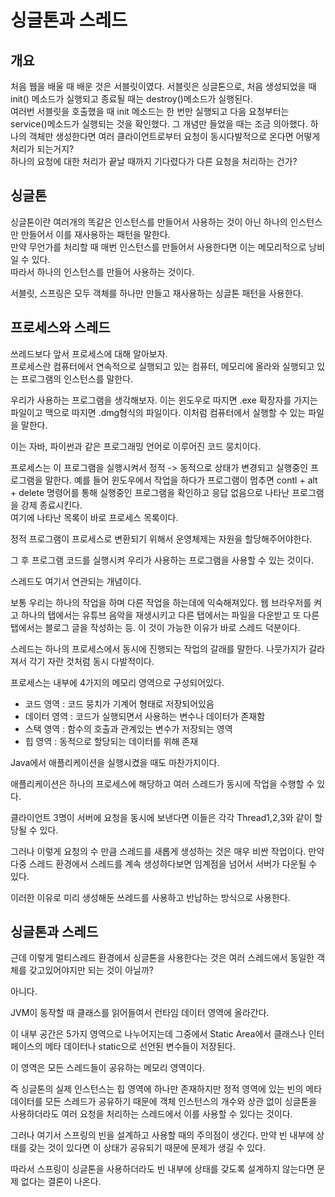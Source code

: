 # 싱글톤과 스레드

## 개요

처음 웹을 배울 때 배운 것은 서블릿이였다. 서블릿은 싱글톤으로, 처음 생성되었을 때 init() 메소드가 실행되고 종료될 때는 destroy()메소드가 실행된다.  
여러번 서블릿을 호출했을 때 init 메소드는 한 번만 실행되고 다음 요청부터는 service()메소드가 실행되는 것을 확인했다.
그 개념만 들었을 때는 조금 의아했다. 하나의 객체만 생성한다면 여러 클라이언트로부터 요청이 동시다발적으로 온다면 어떻게 처리가 되는거지?  
하나의 요청에 대한 처리가 끝날 때까지 기다렸다가 다른 요청을 처리하는 건가?  

## 싱글톤

싱글톤이란 여러개의 똑같은 인스턴스를 만들어서 사용하는 것이 아닌 하나의 인스턴스만 만들어서 이를 재사용하는 패턴을 말한다.  
만약 무언가를 처리할 때 매번 인스턴스를 만들어서 사용한다면 이는 메모리적으로 낭비일 수 있다.  
따라서 하나의 인스턴스를 만들어 사용하는 것이다.

서블릿, 스프링은 모두 객체를 하나만 만들고 재사용하는 싱글톤 패턴을 사용한다.

## 프로세스와 스레드

쓰레드보다 앞서 프로세스에 대해 알아보자.  
프로세스란 컴퓨터에서 연속적으로 실행되고 있는 컴퓨터, 메모리에 올라와 실행되고 있는 프로그램의 인스턴스를 말한다.

우리가 사용하는 프로그램을 생각해보자. 이는 윈도우로 따지면 .exe 확장자를 가지는 파일이고 맥으로 따지면 .dmg형식의 파일이다. 이처럼 컴퓨터에서 실행할 수 있는 파일을 말한다.

이는 자바, 파이썬과 같은 프로그래밍 언어로 이루어진 코드 뭉치이다.

프로세스는 이 프로그램을 실행시켜서 정적 -> 동적으로 상태가 변경되고 실행중인 프로그램을 말한다. 예를 들어 윈도우에서 작업을 하다가 프로그램이 멈추면 contl + alt + delete 명령어를 통해 실행중인 프로그램을 확인하고 응답 없음으로 나타난 프로그램을 강제 종료시킨다.  
여기에 나타난 목록이 바로 프로세스 목록이다.  

정적 프로그램이 프로세스로 변환되기 위해서 운영체제는 자원을 할당해주어야한다. 

그 후 프로그램 코드를 실행시켜 우리가 사용하는 프로그램을 사용할 수 있는 것이다.

스레드도 여기서 연관되는 개념이다.

보통 우리는 하나의 작업을 하며 다른 작업을 하는데에 익숙해져있다. 웹 브라우저를 켜고 하나의 탭에서는 유튜브 음악을 재생시키고 다른 탭에서는 파일을 다운받고 또 다른 탭에서는 블로그 글을 작성하는 등. 이 것이 가능한 이유가 바로 스레드 덕분이다.

스레드는 하나의 프로세스에서 동시에 진행되는 작업의 갈래를 말한다. 나뭇가지가 갈라져서 각기 자란 것처럼 동시 다발적이다.

프로세스는 내부에 4가지의 메모리 영역으로 구성되어있다.

* 코드 영역 : 코드 뭉치가 기계어 형태로 저장되어있음  
* 데이터 영역 : 코드가 실행되면서 사용하는 변수나 데이터가 존재함
* 스택 영역 : 함수의 호출과 관계있는 변수가 저장되는 영역
* 힙 영역 : 동적으로 할당되는 데이터를 위해 존재

Java에서 애플리케이션을 실행시켰을 때도 마찬가지이다.

애플리케이션은 하나의 프로세스에 해당하고 여러 스레드가 동시에 작업을 수행할 수 있다.

클라이언트 3명이 서버에 요청을 동시에 보낸다면 이들은 각각 Thread1,2,3와 같이 할당될 수 있다.

그러나 이렇게 요청의 수 만큼 스레드를 새롭게 생성하는 것은 매우 비싼 작업이다. 만약 다중 스레드 환경에서 스레드를 계속 생성하다보면 임계점을 넘어서 서버가 다운될 수 있다.

이러한 이유로 미리 생성해둔 쓰레드를 사용하고 반납하는 방식으로 사용한다.

## 싱글톤과 스레드

근데 이렇게 멀티스레드 환경에서 싱글톤을 사용한다는 것은 여러 스레드에서 동일한 객체를 갖고있어야지만 되는 것이 아닐까?

아니다.

JVM이 동작할 때 클래스를 읽어들여서 런타임 데이터 영역에 올라간다.

이 내부 공간은 5가지 영역으로 나누어지는데 그중에서 Static Area에서 클래스나 인터페이스의 메타 데이터나 static으로 선언된 변수들이 저장된다.

이 영역은 모든 스레드들이 공유하는 메모리 영역이다.

즉 싱글톤의 실제 인스턴스는 힙 영역에 하나만 존재하지만 정적 영역에 있는 빈의 메타 데이터를 모든 스레드가 공유하기 때문에 객체 인스턴스의 개수와 상관 없이 싱글톤을 사용하더라도 여러 요청을 처리하는 스레드에서 이를 사용할 수 있다는 것이다.

그러나 여기서 스프링의 빈을 설계하고 사용할 때의 주의점이 생긴다.
만약 빈 내부에 상태를 갖는 것이 있다면 이 상태가 공유되기 때문에 문제가 생길 수 있다.

따라서 스프링이 싱글톤을 사용하더라도 빈 내부에 상태를 갖도록 설계하지 않는다면 문제 없다는 결론이 나온다.

